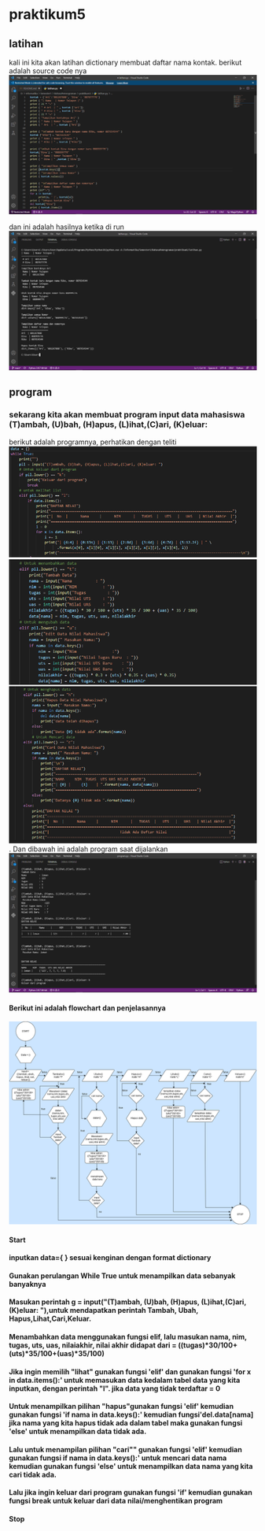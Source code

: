 # praktikum5
## latihan 
kali ini kita akan latihan dictionary membuat daftar nama kontak.
berikut adalah source code nya
![Gambar 1](ss/1.png)

dan ini adalah hasilnya ketika di run
![Gambar 2](ss/2.png)


## program
### sekarang kita akan membuat program input data mahasiswa (T)ambah, (U)bah, (H)apus, (L)ihat,(C)ari, (K)eluar:
berikut adalah programnya, perhatikan dengan teliti
![Gambar 3](ss/3.png)
![Gambar 4](ss/4.png)
![Gambar 5](ss/5.png)
.
Dan dibawah ini adalah program saat dijalankan
![Gambar 6](ss/6.png)


#### Berikut ini adalah flowchart dan penjelasannya
![Gambar 7](ss/flow.png) 
#### Start
#### inputkan data={ } sesuai kenginan dengan format dictionary
#### Gunakan perulangan While True untuk menampilkan data sebanyak banyaknya
#### Masukan perintah g = input("(T)ambah, (U)bah, (H)apus, (L)ihat,(C)ari, (K)eluar: "),untuk mendapatkan perintah Tambah, Ubah, Hapus,Lihat,Cari,Keluar.
#### Menambahkan data menggunakan fungsi elif, lalu masukan nama, nim, tugas, uts, uas, nilaiakhir, nilai akhir didapat dari = ((tugas)*30/100+(uts)*35/100+(uas)*35/100)
#### Jika ingin memilih "lihat" gunakan fungsi 'elif' dan gunakan fungsi 'for x in data.items():' untuk memasukan data kedalam tabel data yang kita inputkan, dengan perintah "l". jika data yang tidak terdaftar = 0
#### Untuk menampilkan pilihan "hapus"gunakan fungsi 'elif' kemudian gunakan fungsi 'if nama in data.keys():' kemudian fungsi'del.data[nama] jika nama yang kita hapus tidak ada dalam tabel maka gunakan fungsi 'else' untuk menampilkan data tidak ada.
#### Lalu untuk menampilan pilihan "cari"" gunakan fungsi 'elif' kemudian gunakan fungsi if nama in data.keys():' untuk mencari data nama kemudian gunakan fungsi 'else' untuk menampilkan data nama yang kita cari tidak ada.
#### Lalu jika ingin keluar dari program gunakan fungsi 'if' kemudian gunakan fungsi break untuk keluar dari data nilai/menghentikan program
#### Stop